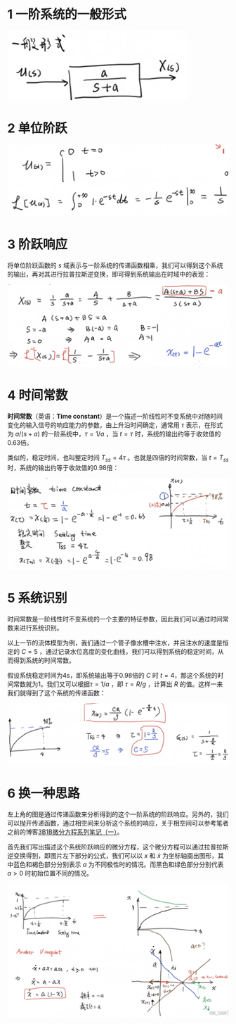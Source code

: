 # 1 一阶系统的一般形式

<img src="一阶系统的阶跃响应与时间常数.images/image-20200426134723335.png" alt="image-20200426134723335" style="zoom:40%;" />



# 2 单位阶跃

![image-20200426134822594](一阶系统的阶跃响应与时间常数.images/image-20200426134822594.png)



# 3 阶跃响应

将单位阶跃函数的 $s$ 域表示与一阶系统的传递函数相乘，我们可以得到这个系统的输出，再对其进行拉普拉斯逆变换，即可得到系统输出在时域中的表现：

![image-20200426135004393](一阶系统的阶跃响应与时间常数.images/image-20200426135004393.png)



# 4 时间常数

**时间常数**（英语：**Time constant**）是一个描述一阶线性时不变系统中对随时间变化的输入信号的响应能力的参数，由上升沿时间确定，通常用 $\tau$ 表示，在形式为 $a/(s+a)$ 的一阶系统中，$\tau = 1/a$ ，当 $t = \tau$ 时，系统的输出约等于收敛值的0.63倍。

类似的，稳定时间，也叫整定时间 $T_{ss} = 4\tau$ 。也就是四倍的时间常数，当 $t = T_{ss}$ 时，系统的输出约等于收敛值的0.98倍：

![image-20200426142145318](一阶系统的阶跃响应与时间常数.images/image-20200426142145318.png)



# 5 系统识别

时间常数是一阶线性时不变系统的一个主要的特征参数，因此我们可以通过时间常数来进行系统识别。

以上一节的流体模型为例，我们通过一个管子像水槽中注水，并且注水的速度是恒定的 $C = 5$ ，通过记录水位高度的变化曲线，我们可以得到系统的稳定时间，从而得到系统的时间常数。

假设系统稳定时间为4s，即系统输出等于0.98倍的 $C$ 时 $t=4$，那这个系统的时间常数就为1。我们又可以根据$\tau = 1/a$ ，即 $\tau = R/g$ ，计算出 $R$ 的值。这样一来我们就得到了这个系统的传递函数：

![image-20200426142813907](一阶系统的阶跃响应与时间常数.images/image-20200426142813907.png)



# 6 换一种思路

左上角的图是通过传递函数来分析得到的这个一阶系统的阶跃响应。另外的，我们可以抛开传递函数，通过相空间来分析这个系统的响应，关于相空间可以参考笔者之前的博客[3B1B微分方程系列笔记（一）](https://www.cnblogs.com/HongxiWong/p/12444929.html)。

首先我们写出描述这个系统阶跃响应的微分方程，这个微分方程可以通过拉普拉斯逆变换得到，即图片左下部分的公式，我们可以以 $x$ 和 $\dot{x}$ 为坐标轴画出图形，其中蓝色和褐色部分分别表示 $a$ 为不同极性时的情况。而黑色和绿色部分分别代表 $a>0$ 时初始位置不同的情况。

![image-20200426144704280](一阶系统的阶跃响应与时间常数.images/image-20200426144704280.png)